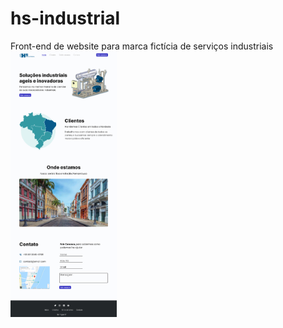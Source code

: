 # hs-industrial

Front-end de website para marca fictícia de serviços industriais
<img src='./assets/web.svg' height=425></img>
